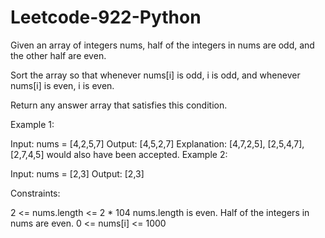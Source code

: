 # Leetcode-922-Python
Given an array of integers nums, half of the integers in nums are odd, and the other half are even.

Sort the array so that whenever nums[i] is odd, i is odd, and whenever nums[i] is even, i is even.

Return any answer array that satisfies this condition.

 

Example 1:

Input: nums = [4,2,5,7]
Output: [4,5,2,7]
Explanation: [4,7,2,5], [2,5,4,7], [2,7,4,5] would also have been accepted.
Example 2:

Input: nums = [2,3]
Output: [2,3]
 

Constraints:

2 <= nums.length <= 2 * 104
nums.length is even.
Half of the integers in nums are even.
0 <= nums[i] <= 1000
 